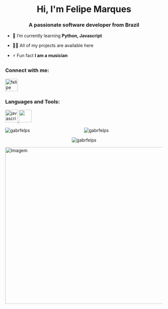 
<h1 align="center">Hi, I'm Felipe Marques</h1>
<h3 align="center">A passionate software developer from Brazil</h3>


- 🌱 I’m currently learning **Python, Javascript**

- 👨‍💻 All of my projects are available here

- ⚡ Fun fact **I am a musician**

<h3 align="left">Connect with me:</h3>
<p align="left">
<a href="https://www.linkedin.com/in/felipe-gabriel-freitas-marques-8370912b1/" target="blank"><img align="center" src="https://user-images.githubusercontent.com/74038190/235294012-0a55e343-37ad-4b0f-924f-c8431d9d2483.gif" alt="felipe gabriel freitas marques" height="40" width="40" /></a>

<h3 align="left">Languages and Tools:</h3>
<p align="left"> <a href="https://developer.mozilla.org/en-US/docs/Web/JavaScript" target="_blank" rel="noreferrer"> <img src="https://user-images.githubusercontent.com/74038190/212257454-16e3712e-945a-4ca2-b238-408ad0bf87e6.gif" alt="javascript" width="40" height="40"/> </a> <a href="https://www.python.org" target="_blank" rel="noreferrer"> <img src="https://user-images.githubusercontent.com/74038190/212257472-08e52665-c503-4bd9-aa20-f5a4dae769b5.gif" width="40" height="40"/> </a> </p>


<div style="display: flex; justify-content: space-between;">
    <div style="flex: 1;">
        <img src="https://github-readme-streak-stats.herokuapp.com/?user=gabrfelps&theme=tokyonight" alt="gabrfelps" />
    </div>
    <div style="flex: 1;">
        <img src="https://github-readme-stats.vercel.app/api?username=gabrfelps&show_icons=true&locale=en&theme=tokyonight" alt="gabrfelps" />
    </div>
</div>

<p style="text-align: center;">
    <img src="https://github-readme-stats.vercel.app/api/top-langs?username=gabrfelps&show_icons=true&locale=en&layout=compact&theme=tokyonight" alt="gabrfelps" />
</p>


  <img align="center" src="https://user-images.githubusercontent.com/74038190/225813708-98b745f2-7d22-48cf-9150-083f1b00d6c9.gif" alt="Imagem" width="900" height="500">
</p>
